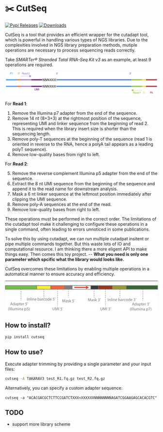 # ✂️ CutSeq

[![Pypi Releases](https://img.shields.io/pypi/v/cutseq.svg)](https://pypi.python.org/pypi/cutseq)
[![Downloads](https://pepy.tech/badge/cutseq)](https://pepy.tech/project/cutseq)

CutSeq is a tool that provides an efficient wrapper for the cutadapt tool, which is powerful in handling various types of NGS libraries.
Due to the complexities involved in NGS library preparation methods, mutiple operations are necessary to process sequencing reads correctly.

Take _SMARTer® Stranded Total RNA-Seq Kit v3_ as an example, at least 9 operations are required.

![](https://raw.githubusercontent.com/y9c/cutseq/main/docs/takaraV3.png)

For **Read 1**:

1.  Remove the Illumina p7 adapter from the end of the sequence.
2.  Remove 14 nt (8+3+3) at the rightmost position of the sequence, representing UMI and linker sequence from the beginning of read 2. This is required when the library insert size is shorter than the sequencing length.
3.  Remove poly-T sequences at the beginning of the sequence (read 1 is oriented in reverse to the RNA, hence a polyA tail appears as a leading polyT sequence).
4.  Remove low-quality bases from right to left.

For **Read 2**:

5.  Remove the reverse complement Illumina p5 adapter from the end of the sequence.
6.  Extract the 8 nt UMI sequence from the beginning of the sequence and append it to the read name for downstream analysis.
7.  Mask a 6 nt linker sequence at the leftmost position immediately after clipping the UMI sequence.
8.  Remove poly-A sequences at the end of the read.
9.  Remove low-quality bases from right to left.

These operations must be performed in the correct order. The limitations of the cutadapt tool make it challenging to configure these operations in a single command, often leading to errors unnoticed in some publications.

To solve this by using cutadapt, we can run multiple cutadpat insitent or pipe multiple commands together. But this waste lots of IO and computational resource. I am thinking there a more eligent API to make things easy. Then comes this toy project.
-- **What you need is only one parameter which spcific what the library would looks like.**

CutSeq overcomes these limitations by enabling multiple operations in a automatical manner to ensure accuracy and efficiency.

---

![](https://raw.githubusercontent.com/y9c/cutseq/main/docs/explain_library.png)

## How to install?

```bash
pip install cutseq
```

## How to use?

Execute adapter trimming by providing a single parameter and your input files:

```bash
cutseq -A TAKARAV3 test_R1.fq.gz test_R2.fq.gz
```

Alternatively, you can specify a custom adapter sequence:

`cutseq -a "ACACGACGCTCTTCCGATCTXXX<XXXXXXNNNNNNNNAGATCGGAAGAGCACACGTC"`

## TODO

- support more library scheme
